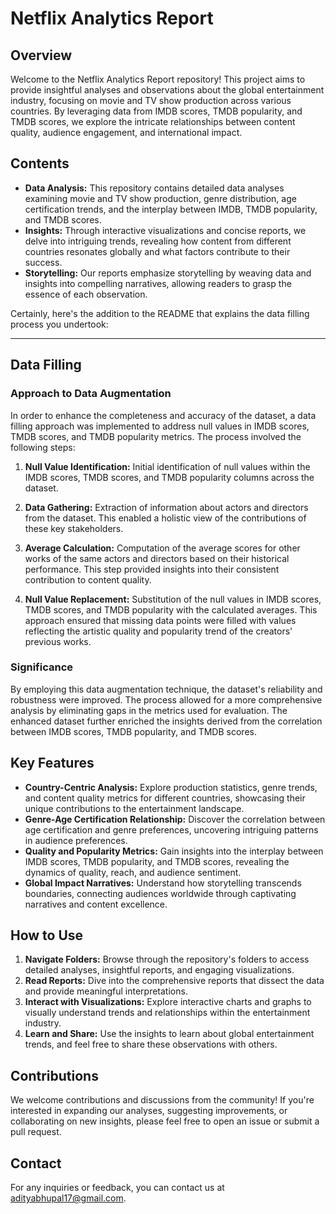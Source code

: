 # Netflix Analytics Report

## Overview

Welcome to the Netflix Analytics Report repository! This project aims to provide insightful analyses and observations about the global entertainment industry, focusing on movie and TV show production across various countries. By leveraging data from IMDB scores, TMDB popularity, and TMDB scores, we explore the intricate relationships between content quality, audience engagement, and international impact.

## Contents

- **Data Analysis:** This repository contains detailed data analyses examining movie and TV show production, genre distribution, age certification trends, and the interplay between IMDB, TMDB popularity, and TMDB scores.
- **Insights:** Through interactive visualizations and concise reports, we delve into intriguing trends, revealing how content from different countries resonates globally and what factors contribute to their success.
- **Storytelling:** Our reports emphasize storytelling by weaving data and insights into compelling narratives, allowing readers to grasp the essence of each observation.

Certainly, here's the addition to the README that explains the data filling process you undertook:

---

## Data Filling

### Approach to Data Augmentation

In order to enhance the completeness and accuracy of the dataset, a data filling approach was implemented to address null values in IMDB scores, TMDB scores, and TMDB popularity metrics. The process involved the following steps:

1. **Null Value Identification:** Initial identification of null values within the IMDB scores, TMDB scores, and TMDB popularity columns across the dataset.

2. **Data Gathering:** Extraction of information about actors and directors from the dataset. This enabled a holistic view of the contributions of these key stakeholders.

3. **Average Calculation:** Computation of the average scores for other works of the same actors and directors based on their historical performance. This step provided insights into their consistent contribution to content quality.

4. **Null Value Replacement:** Substitution of the null values in IMDB scores, TMDB scores, and TMDB popularity with the calculated averages. This approach ensured that missing data points were filled with values reflecting the artistic quality and popularity trend of the creators' previous works.

### Significance

By employing this data augmentation technique, the dataset's reliability and robustness were improved. The process allowed for a more comprehensive analysis by eliminating gaps in the metrics used for evaluation. The enhanced dataset further enriched the insights derived from the correlation between IMDB scores, TMDB popularity, and TMDB scores.


## Key Features

- **Country-Centric Analysis:** Explore production statistics, genre trends, and content quality metrics for different countries, showcasing their unique contributions to the entertainment landscape.
- **Genre-Age Certification Relationship:** Discover the correlation between age certification and genre preferences, uncovering intriguing patterns in audience preferences.
- **Quality and Popularity Metrics:** Gain insights into the interplay between IMDB scores, TMDB popularity, and TMDB scores, revealing the dynamics of quality, reach, and audience sentiment.
- **Global Impact Narratives:** Understand how storytelling transcends boundaries, connecting audiences worldwide through captivating narratives and content excellence.

## How to Use

1. **Navigate Folders:** Browse through the repository's folders to access detailed analyses, insightful reports, and engaging visualizations.
2. **Read Reports:** Dive into the comprehensive reports that dissect the data and provide meaningful interpretations.
3. **Interact with Visualizations:** Explore interactive charts and graphs to visually understand trends and relationships within the entertainment industry.
4. **Learn and Share:** Use the insights to learn about global entertainment trends, and feel free to share these observations with others.

## Contributions

We welcome contributions and discussions from the community! If you're interested in expanding our analyses, suggesting improvements, or collaborating on new insights, please feel free to open an issue or submit a pull request.

## Contact

For any inquiries or feedback, you can contact us at adityabhupal17@gmail.com.
